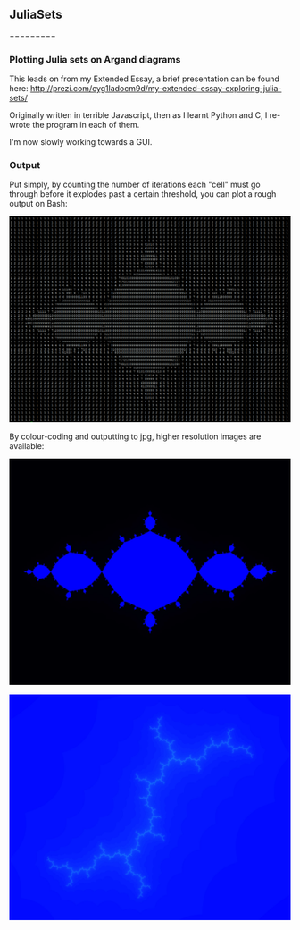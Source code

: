 ## JuliaSets
=========

### Plotting Julia sets on Argand diagrams

This leads on from my Extended Essay, a brief presentation can be found here: http://prezi.com/cyg1ladocm9d/my-extended-essay-exploring-julia-sets/

Originally written in terrible Javascript, then as I learnt Python and C, I re-wrote the program in each of them.

I'm now slowly working towards a GUI.

### Output
Put simply, by counting the number of iterations each "cell" must go through before it explodes past a certain threshold, you can plot a rough output on Bash:

![output/bash output of f-1](https://github.com/LukeStorry/JuliaSets/blob/master/output/bash%20output%20of%20f-1.PNG?raw=true)

By colour-coding and outputting to jpg, higher resolution images are available:

![output/f-1.jpg](https://github.com/LukeStorry/JuliaSets/blob/master/output/f-1.jpg?raw=true)

![output/f-i.jpg](https://github.com/LukeStorry/JuliaSets/blob/master/output/f-i.jpg?raw=true)
